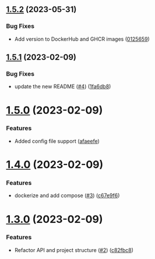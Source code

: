 ## [1.5.2](https://github.com/Pradumnasaraf/Post-My-Message/compare/v1.5.1...v1.5.2) (2023-05-31)


### Bug Fixes

* Add version to DockerHub and GHCR images ([0125659](https://github.com/Pradumnasaraf/Post-My-Message/commit/01256593491901df8f33f962b189de70a9c5e53d))



## [1.5.1](https://github.com/Pradumnasaraf/Post-My-Message/compare/v1.5.0...v1.5.1) (2023-02-09)


### Bug Fixes

* update the new README ([#4](https://github.com/Pradumnasaraf/Post-My-Message/issues/4)) ([1fa6db8](https://github.com/Pradumnasaraf/Post-My-Message/commit/1fa6db887f8b29cdafe34373987c4bc34cdf2194))



# [1.5.0](https://github.com/Pradumnasaraf/Post-My-Message/compare/v1.4.0...v1.5.0) (2023-02-09)


### Features

* Added config file support ([afaeefe](https://github.com/Pradumnasaraf/Post-My-Message/commit/afaeefed7e26308ef4559b7d1f2adc8f8ea0d436))



# [1.4.0](https://github.com/Pradumnasaraf/Post-My-Message/compare/v1.3.0...v1.4.0) (2023-02-09)


### Features

* dockerize and add compose ([#3](https://github.com/Pradumnasaraf/Post-My-Message/issues/3)) ([c67e9f6](https://github.com/Pradumnasaraf/Post-My-Message/commit/c67e9f603b2bded87726324be14054d2b987474a))



# [1.3.0](https://github.com/Pradumnasaraf/Post-My-Message/compare/v1.2.0...v1.3.0) (2023-02-09)


### Features

* Refactor API and project structure ([#2](https://github.com/Pradumnasaraf/Post-My-Message/issues/2)) ([c82fbc8](https://github.com/Pradumnasaraf/Post-My-Message/commit/c82fbc8dc48296396da2bb048223a90d00136a68))



